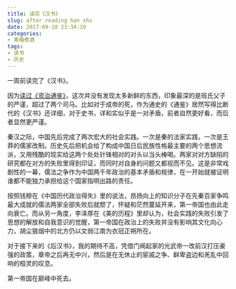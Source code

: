 ```yaml
---
title: 读完《汉书》
slug: after reading han shu
date: 2017-09-10 23:34:19
categories:
- 青梅煮酒
tags:
- 读书
- 历史
---
```


一周前读完了《汉书》。

因为[读过《资治通鉴》](/post/after-reading-tong-jian/)，这次并没有发现太多新鲜的东西，印象最深的是班氏父子的严谨，超过了两个司马。比如对于成帝的死，作为通史的《通鉴》居然写得比断代的《汉书》还详细，对于史书，详和实似乎是一对矛盾，前者自然更好看，而后者显然更严谨。

秦汉之际，中国先后完成了两次宏大的社会实践。一次是秦的法家实践，一次是王莽的儒家改制。历史先后把机会给了构成中国日后民族性格最主要的两个思想流派，又用残酷的现实给这两个处处针锋相对的对头以当头棒喝。两家对对方缺陷的研究都在对方的失败里得到印证，而同时对自身的问题又都视而不见。这是非常戏剧性的一幕，儒法之争作为中国两千年政治的基本矛盾和规律，在一开始就被证明谁都不能独力承担给这个国家指明出路的责任。

按照钱穆在《中国历代政治得失》里的说法，昂扬向上的知识分子在先秦百家争鸣最大成就的儒法两家全部失败后就颓了，怀疑和茫然蔓延开来，第一帝国也由此走向衰亡。而从另一角度，李泽厚在《美的历程》里却认为，社会实践的失败引发了思想的解放和自我意识的觉醒，第一帝国在政治上的失败并没有影响其文化向心力，胡尘狼烟中的北方仍以文弱江南为衣冠正朔所在。

对于接下来的《后汉书》，我的期待不高，凭借门阀起家的光武帝一改前汉打压豪强的政策，章帝之后再无中兴，然后是在无休止的宦戚之争、鲜卑盗边和羌乱中回响的桓灵的叹息。

第一帝国在巅峰中死去。


